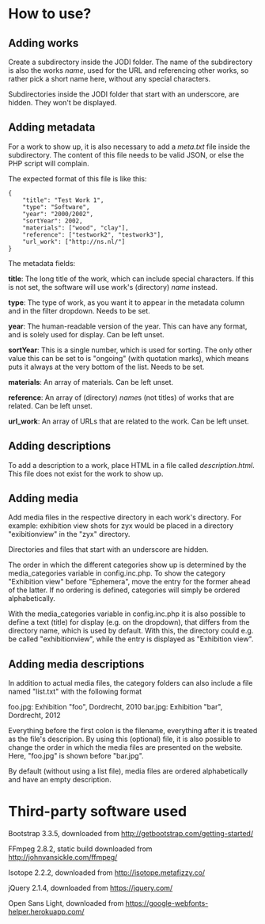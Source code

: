 # How to use?


## Adding works

Create a subdirectory inside the JODI folder. The name of the subdirectory is also the
works *name*, used for the URL and referencing other works, so rather pick a short name
here, without any special characters.

Subdirectories inside the JODI folder that start with an underscore, are hidden. They
won't be displayed.


## Adding metadata

For a work to show up, it is also necessary to add a *meta.txt* file inside the
subdirectory. The content of this file needs to be valid JSON, or else the PHP
script will complain.

The expected format of this file is like this:

    {
    	"title": "Test Work 1",
    	"type": "Software",
    	"year": "2000/2002",
    	"sortYear": 2002,
    	"materials": ["wood", "clay"],
    	"reference": ["testwork2", "testwork3"],
    	"url_work": ["http://ns.nl/"]
    }

The metadata fields:

**title**: The long title of the work, which can include special characters. If this is not
set, the software will use work's (directory) *name* instead.

**type**: The type of work, as you want it to appear in the metadata column and in the filter
dropdown. Needs to be set.

**year**: The human-readable version of the year. This can have any format, and is solely used
for display. Can be left unset.

**sortYear**: This is a single number, which is used for sorting. The only other value this
can be set to is "ongoing" (with quotation marks), which means puts it always at the very
bottom of the list. Needs to be set.

**materials**: An array of materials. Can be left unset.

**reference**: An array of (directory) *name*s (not titles) of works that are related. Can be left
unset.

**url_work**: An array of URLs that are related to the work. Can be left unset.


## Adding descriptions

To add a description to a work, place HTML in a file called *description.html*. This file does
not exist for the work to show up.


## Adding media

Add media files in the respective directory in each work's directory. For example: exhibition
view shots for zyx would be placed in a directory "exibitionview" in the "zyx" directory.

Directories and files that start with an underscore are hidden.

The order in which the different categories show up is determined by the media_categories
variable in config.inc.php. To show the category "Exhibition view" before "Ephemera", move the
entry for the former ahead of the latter. If no ordering is defined, categories will simply be
ordered alphabetically.

With the media_categories variable in config.inc.php it is also possible to define a text (title)
for display (e.g. on the dropdown), that differs from the directory name, which is used by default.
With this, the directory could e.g. be called "exhibitionview", while the entry is displayed as
"Exhibition view".


## Adding media descriptions

In addition to actual media files, the category folders can also include a file named "list.txt" with
the following format

   foo.jpg: Exhibition "foo", Dordrecht, 2010
   bar.jpg: Exhibition "bar", Dordrecht, 2012

Everything before the first colon is the filename, everything after it is treated as the file's
descripion. By using this (optional) file, it is also possible to change the order in which the
media files are presented on the website. Here, "foo.jpg" is shown before "bar.jpg".

By default (without using a list file), media files are ordered alphabetically and have an empty
description.


# Third-party software used

Bootstrap 3.3.5, downloaded from http://getbootstrap.com/getting-started/

FFmpeg 2.8.2, static build downloaded from http://johnvansickle.com/ffmpeg/

Isotope 2.2.2, downloaded from http://isotope.metafizzy.co/

jQuery 2.1.4, downloaded from https://jquery.com/

Open Sans Light, downloaded from https://google-webfonts-helper.herokuapp.com/
